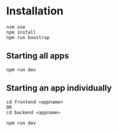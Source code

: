 # Installation

```
nvm use
npm install
npm run boostrap
```

## Starting all apps

```
npm run dev
```

## Starting an app individually

```
cd frontend <appname>
OR
cd backend <appname>

npm run dev
```
